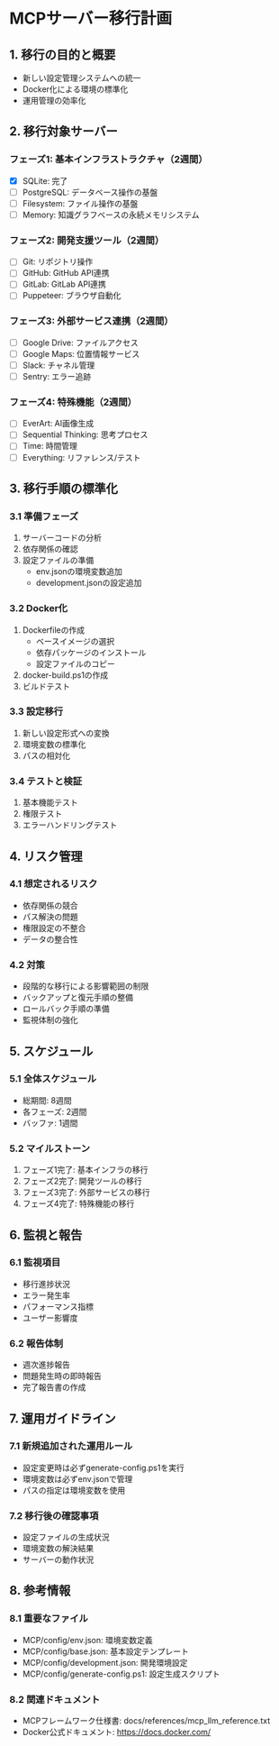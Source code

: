# MCPサーバー移行計画

## 1. 移行の目的と概要

- 新しい設定管理システムへの統一
- Docker化による環境の標準化
- 運用管理の効率化

## 2. 移行対象サーバー

### フェーズ1: 基本インフラストラクチャ（2週間）
- [x] SQLite: 完了
- [ ] PostgreSQL: データベース操作の基盤
- [ ] Filesystem: ファイル操作の基盤
- [ ] Memory: 知識グラフベースの永続メモリシステム

### フェーズ2: 開発支援ツール（2週間）
- [ ] Git: リポジトリ操作
- [ ] GitHub: GitHub API連携
- [ ] GitLab: GitLab API連携
- [ ] Puppeteer: ブラウザ自動化

### フェーズ3: 外部サービス連携（2週間）
- [ ] Google Drive: ファイルアクセス
- [ ] Google Maps: 位置情報サービス
- [ ] Slack: チャネル管理
- [ ] Sentry: エラー追跡

### フェーズ4: 特殊機能（2週間）
- [ ] EverArt: AI画像生成
- [ ] Sequential Thinking: 思考プロセス
- [ ] Time: 時間管理
- [ ] Everything: リファレンス/テスト

## 3. 移行手順の標準化

### 3.1 準備フェーズ
1. サーバーコードの分析
2. 依存関係の確認
3. 設定ファイルの準備
   - env.jsonの環境変数追加
   - development.jsonの設定追加

### 3.2 Docker化
1. Dockerfileの作成
   - ベースイメージの選択
   - 依存パッケージのインストール
   - 設定ファイルのコピー
2. docker-build.ps1の作成
3. ビルドテスト

### 3.3 設定移行
1. 新しい設定形式への変換
2. 環境変数の標準化
3. パスの相対化

### 3.4 テストと検証
1. 基本機能テスト
2. 権限テスト
3. エラーハンドリングテスト

## 4. リスク管理

### 4.1 想定されるリスク
- 依存関係の競合
- パス解決の問題
- 権限設定の不整合
- データの整合性

### 4.2 対策
- 段階的な移行による影響範囲の制限
- バックアップと復元手順の整備
- ロールバック手順の準備
- 監視体制の強化

## 5. スケジュール

### 5.1 全体スケジュール
- 総期間: 8週間
- 各フェーズ: 2週間
- バッファ: 1週間

### 5.2 マイルストーン
1. フェーズ1完了: 基本インフラの移行
2. フェーズ2完了: 開発ツールの移行
3. フェーズ3完了: 外部サービスの移行
4. フェーズ4完了: 特殊機能の移行

## 6. 監視と報告

### 6.1 監視項目
- 移行進捗状況
- エラー発生率
- パフォーマンス指標
- ユーザー影響度

### 6.2 報告体制
- 週次進捗報告
- 問題発生時の即時報告
- 完了報告書の作成

## 7. 運用ガイドライン

### 7.1 新規追加された運用ルール
- 設定変更時は必ずgenerate-config.ps1を実行
- 環境変数は必ずenv.jsonで管理
- パスの指定は環境変数を使用

### 7.2 移行後の確認事項
- 設定ファイルの生成状況
- 環境変数の解決結果
- サーバーの動作状況

## 8. 参考情報

### 8.1 重要なファイル
- MCP/config/env.json: 環境変数定義
- MCP/config/base.json: 基本設定テンプレート
- MCP/config/development.json: 開発環境設定
- MCP/config/generate-config.ps1: 設定生成スクリプト

### 8.2 関連ドキュメント
- MCPフレームワーク仕様書: docs/references/mcp_llm_reference.txt
- Docker公式ドキュメント: https://docs.docker.com/